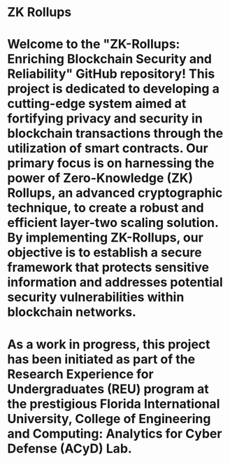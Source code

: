 # ZK Rollups

# Welcome to the "ZK-Rollups: Enriching Blockchain Security and Reliability" GitHub repository! This project is dedicated to developing a cutting-edge system aimed at fortifying privacy and security in blockchain transactions through the utilization of smart contracts. Our primary focus is on harnessing the power of Zero-Knowledge (ZK) Rollups, an advanced cryptographic technique, to create a robust and efficient layer-two scaling solution. By implementing ZK-Rollups, our objective is to establish a secure framework that protects sensitive information and addresses potential security vulnerabilities within blockchain networks.

# As a work in progress, this project has been initiated as part of the Research Experience for Undergraduates (REU) program at the prestigious Florida International University, College of Engineering and Computing: Analytics for Cyber Defense (ACyD) Lab. 
